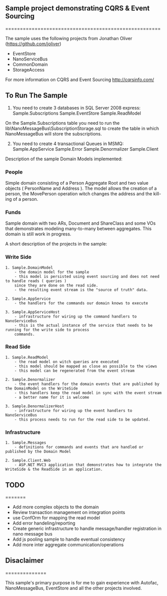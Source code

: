## Sample project demonstrating CQRS & Event Sourcing
=====================================================

The sample uses the following projects from Jonathan Oliver (https://github.com/joliver)

* EventStore
* NanoServiceBus
* CommonDomain
* StorageAccess

For more information on CQRS and Event Sourcing http://cqrsinfo.com/

## To Run The Sample

1. You need to create 3 databases in SQL Server 2008 express:
Sample.Subscriptions
Sample.EventStore
Sample.ReadModel

On the Sample.Subscriptions table you need to run the lib\NanoMessageBus\SubscriptionStorage.sql to create
the table in which NanoMessageBus will store the subscriptions.

2. You need to create 4 transactional Queues in MSMQ:
Sample.AppService
Sample.Error
Sample.Denormalizer
Sample.Client


Description of the sample Domain Models implemented:

### People
Simple domain consisting of a Person Aggregate Root and two value objects ( PersonName and Address ).
The model allows the creation of a person, the MovePerson operation witch changes the address and the kill-ing
of a person.

### Funds
Sample domain with two ARs, Document and ShareClass and some VOs that demonstrates modeling many-to-many between aggregates.
This domain is still work in progress.

A short description of the projects in the sample:

### Write Side

	1. Sample.DomainModel
		- the domain model for the sample
		- this model is persisted using event sourcing and does not need to handle reads ( queries ) 
		since they are done on the read side.
		- the resulting event stream is the "source of truth" data.

	2. Sample.AppService 
		- the handlers for the commands our domain knows to execute

	3. Sample.AppServiceHost
		- infrastructure for wiring up the command handlers to NanoServiceBus 
		- this is the actual instance of the service that needs to be running for the write side to process
		commands.

### Read Side

	1. Sample.ReadModel
		- the read model on witch queries are executed
		- this model should be mapped as close as possible to the views
		- this model can be regenerated from the event stream 

	2. Sample.Denormalizer
		- the event handlers for the domain events that are published by the DomainModel on the WriteSide
		- this handlers keep the read model in sync with the event stream
		- a better name for it is welcome

	3. Sample.DenormalizerHost
		- infrastructure for wiring up the event handlers to NanoServiceBus
		- this process needs to run for the read side to be updated.

### Infrastructure
	
	1. Sample.Messages
		- definitions for commands and events that are handled or published by the Domain Model
	
	2. Sample.Client.Web
		- ASP.NET MVC3 application that demonstrates how to integrate the WriteSide & the ReadSide in an application.


## TODO
=======

- Add more complex objects to the domain
- Review transaction management on integration points
- use ConfOrm for mapping the read model
- Add error handeling/reporting
- Create generic infrastructure to handle message/handler registration in nano message bus
- Add js pooling sample to handle eventual consistency
- Add more inter aggregate communication/operations

## Disaclaimer
==============

This sample's primary purpose is for me to gain experience with Autofac, NanoMessageBus, 
EventStore and all the other projects involved.
